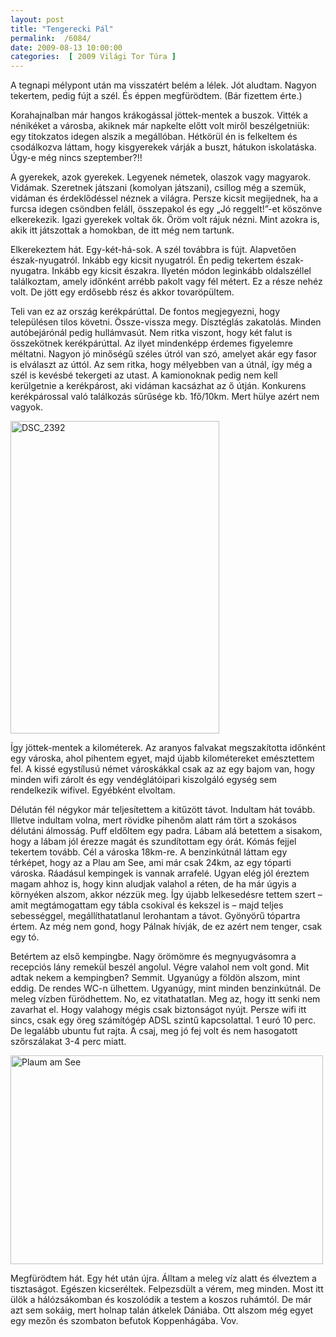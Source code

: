 ```yaml
---
layout: post
title: "Tengerecki Pál"
permalink:  /6084/ 
date: 2009-08-13 10:00:00
categories:  [ 2009 Világi Tor Túra ] 
---
```

A tegnapi mélypont után ma visszatért belém a lélek. Jót aludtam. Nagyon tekertem, pedig fújt a szél. És éppen megfürödtem. (Bár fizettem érte.)



<!--break-->

Korahajnalban már hangos krákogással jöttek-mentek a buszok. Vitték a nénikéket a városba, akiknek már napkelte előtt volt miről beszélgetniük: egy titokzatos idegen alszik a megállóban. Hétkörül én is felkeltem és csodálkozva láttam, hogy kisgyerekek várják a buszt, hátukon iskolatáska. Úgy-e még nincs szeptember?!!

A gyerekek, azok gyerekek. Legyenek németek, olaszok vagy magyarok. Vidámak. Szeretnek játszani (komolyan játszani), csillog még a szemük, vidáman és érdeklődéssel néznek a világra. Persze kicsit megijednek, ha a furcsa idegen csöndben feláll, összepakol és egy „Jó reggelt!”-et köszönve elkerekezik. Igazi gyerekek voltak ők. Öröm volt rájuk nézni. Mint azokra is, akik itt játszottak a homokban, de itt még nem tartunk.

Elkerekeztem hát. Egy-két-há-sok. A szél továbbra is fújt. Alapvetően észak-nyugatról. Inkább egy kicsit nyugatról. Én pedig tekertem észak-nyugatra. Inkább egy kicsit északra. Ilyetén módon leginkább oldalszéllel találkoztam, amely időnként arrébb pakolt vagy fél métert. Ez a része nehéz volt. De jött egy erdősebb rész és akkor tovaröpültem.

Teli van ez az ország kerékpárúttal. De fontos megjegyezni, hogy településen tilos követni. Össze-vissza megy. Dísztéglás zakatolás. Minden autóbejárónál pedig hullámvasút. Nem ritka viszont, hogy két falut is összekötnek kerékpárúttal. Az ilyet mindenképp érdemes figyelemre méltatni. Nagyon jó minőségű széles útról van szó, amelyet akár egy fasor is elválaszt az úttól. Az sem ritka, hogy mélyebben van a útnál, így még a szél is kevésbé tekergeti az utast. A kamionoknak pedig nem kell kerülgetnie a kerékpárost, aki vidáman kacsázhat az ő útján. Konkurens kerékpárossal való találkozás sűrűsége kb. 1fő/10km. Mert hülye azért nem vagyok.

<p ><a href="https://www.flickr.com/photos/borazslo/3837622329" title="DSC_2392 by Elek László, on Flickr"><img src="https://c2.staticflickr.com/4/3537/3837622329_09fdacb0bd.jpg" width="334" height="500" alt="DSC_2392"></a></p>

Így jöttek-mentek a kilométerek. Az aranyos falvakat megszakította időnként egy városka, ahol pihentem egyet, majd újabb kilométereket emésztettem fel. A kissé egystílusú német városkákkal csak az az egy bajom van, hogy minden wifi zárolt és egy vendéglátóipari kiszolgáló egység sem rendelkezik wifivel. Egyébként elvoltam.

Délután fél négykor már teljesítettem a kitűzött távot. Indultam hát tovább. Illetve indultam volna, mert rövidke pihenőm alatt rám tört a szokásos délutáni álmosság. Puff eldőltem egy padra. Lábam alá betettem a sisakom, hogy a lábam jól érezze magát és szundítottam egy órát. Kómás fejjel tekertem tovább. Cél a városka 18km-re. A benzinkútnál láttam egy térképet, hogy az a Plau am See, ami már csak 24km, az egy tóparti városka. Ráadásul kempingek is vannak arrafelé. Ugyan elég jól éreztem magam ahhoz is, hogy kinn aludjak valahol a réten, de ha már úgyis a környéken alszom, akkor nézzük meg. Így újabb lelkesedésre tettem szert – amit megtámogattam egy tábla csokival és kekszel is – majd teljes sebességgel, megállíthatatlanul lerohantam a távot. Gyönyörű tópartra értem. Az még nem gond, hogy Pálnak hívják, de ez azért nem tenger, csak egy tó.

Betértem az első kempingbe. Nagy örömömre és megnyugvásomra a recepciós lány remekül beszél angolul. Végre valahol nem volt gond. Mit adtak nekem a kempingben? Semmit. Ugyanúgy a földön alszom, mint eddig. De rendes WC-n ülhettem. Ugyanúgy, mint minden benzinkútnál. De meleg vízben fürödhettem. No, ez vitathatatlan. Meg az, hogy itt senki nem zavarhat el. Hogy valahogy mégis csak biztonságot nyújt. Persze wifi itt sincs, csak egy öreg számítógép ADSL szintű kapcsolattal. 1 euró 10 perc. De legalább ubuntu fut rajta. A csaj, meg jó fej volt és nem hasogatott szőrszálakat 3-4 perc miatt. 

<p ><a href="https://www.flickr.com/photos/borazslo/3838413286" title="Plaum am See by Elek László, on Flickr"><img src="https://c1.staticflickr.com/3/2599/3838413286_8f3c41b461.jpg" width="500" height="334" alt="Plaum am See"></a></p>

Megfürödtem hát. Egy hét után újra. Álltam a meleg víz alatt és élveztem a tisztaságot. Egészen kicseréltek. Felpezsdült a vérem, meg minden. Most itt ülök a hálózsákomban és koszolódik a testem a koszos ruhámtól. De már azt sem sokáig, mert holnap talán átkelek Dániába. Ott alszom még egyet egy mezőn és szombaton befutok Koppenhágába. Vov. 